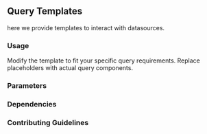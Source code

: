 ## Query Templates

here we provide templates to interact with datasources.

### Usage

Modify the template to fit your specific query requirements. Replace placeholders with actual query components.

### Parameters



### Dependencies


### Contributing Guidelines

